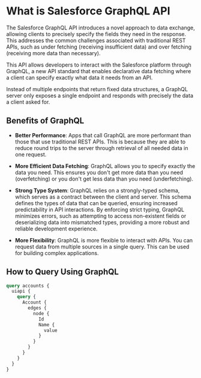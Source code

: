 # What is Salesforce GraphQL API

The Salesforce GraphQL API introduces a novel approach to data exchange, allowing clients to precisely specify the fields they need in the response. This addresses the common challenges associated with traditional REST APIs, such as under fetching (receiving insufficient data) and over fetching (receiving more data than necessary).

This API allows developers to interact with the Salesforce platform through GraphQL, a new API standard that enables declarative data fetching where a client can specify exactly what data it needs from an API.

Instead of multiple endpoints that return fixed data structures, a GraphQL server only exposes a single endpoint and responds with precisely the data a client asked for.

## Benefits of GraphQL

- **Better Performance**: Apps that call GraphQL are more performant than those that use traditional REST APIs. This is because they are able to reduce round trips to the server through retrieval of all needed data in one request.
  
- **More Efficient Data Fetching**: GraphQL allows you to specify exactly the data you need. This ensures you don't get more data than you need (overfetching) or you don't get less data than you need (underfetching).
  
- **Strong Type System**: GraphQL relies on a strongly-typed schema, which serves as a contract between the client and server. This schema defines the types of data that can be queried, ensuring increased predictability in API interactions. By enforcing strict typing, GraphQL minimizes errors, such as attempting to access non-existent fields or deserializing data into mismatched types, providing a more robust and reliable development experience.
  
- **More Flexibility**: GraphQL is more flexible to interact with APIs. You can request data from multiple sources in a single query. This can be used for building complex applications.

## How to Query Using GraphQL

```graphql
query accounts {
  uiapi {
    query {
      Account {
        edges {
          node {
            Id
            Name {
              value
            }
          }
        }
      }
    }
  }
}
